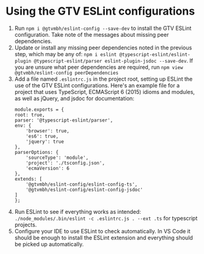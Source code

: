 # Using the GTV ESLint configurations

1. Run `npm i @gtvmbh/eslint-config --save-dev` to install the GTV ESLint configuration. Take note of the messages about missing peer dependencies.
2. Update or install any missing peer dependencies noted in the previous step, which may be any of: `npm i eslint @typescript-eslint/eslint-plugin @typescript-eslint/parser eslint-plugin-jsdoc --save-dev`. If you are unsure what peer dependencies are required, run `npm view @gtvmbh/eslint-config peerDependencies`
3. Add a file named `.eslintrc.js` in the project root, setting up ESLint the use of the GTV ESLint configurations. Here's an example file for a project that uses TypeScript, ECMAScript 6 (2015) idioms and modules, as well as jQuery, and jsdoc for documentation:
    ```
    module.exports = {
    root: true,
    parser: '@typescript-eslint/parser',
    env: {
        'browser': true,
        'es6': true,
        'jquery': true
    },
    parserOptions: {
        'sourceType': 'module',
        'project': './tsconfig.json',
        'ecmaVersion': 6
    },
    extends: [
        '@gtvmbh/eslint-config/eslint-config-ts',
        '@gtvmbh/eslint-config/eslint-config-jsdoc'
    ]
    };
    ```
4. Run ESLint to see if everything works as intended: `./node_modules/.bin/eslint -c .eslintrc.js . --ext .ts` for typescript projects.
5. Configure your IDE to use ESLint to check automatically. In VS Code it should be enough to install the ESLint extension and everything should be picked up automatically.
